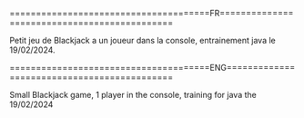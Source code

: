 ======================================FR=============================================

Petit jeu de Blackjack a un joueur dans la console, entrainement java le 19/02/2024.

======================================ENG============================================

Small Blackjack game, 1 player in the console, training for java the 19/02/2024
